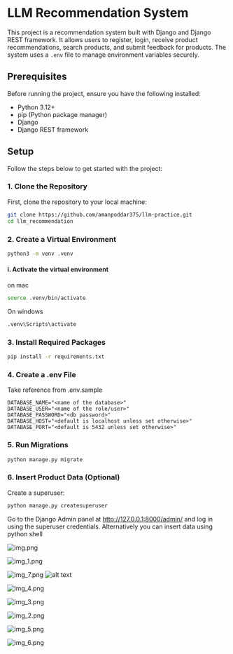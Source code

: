 # LLM Recommendation System

This project is a recommendation system built with Django and Django REST framework. It allows users to register, login, receive product recommendations, search products, and submit feedback for products. The system uses a `.env` file to manage environment variables securely.

## Prerequisites

Before running the project, ensure you have the following installed:

- Python 3.12+
- pip (Python package manager)
- Django
- Django REST framework

## Setup

Follow the steps below to get started with the project:

### 1. Clone the Repository

First, clone the repository to your local machine:

```bash
git clone https://github.com/amanpoddar375/llm-practice.git
cd llm_recommendation
```

### 2. Create a Virtual Environment

```bash
python3 -m venv .venv
```
#### i. Activate the virtual environment

on mac
```bash
source .venv/bin/activate
```
On windows
```bash
.venv\Scripts\activate
```
### 3. Install Required Packages
```bash
pip install -r requirements.txt

```
### 4. Create a .env File
 Take reference from .env.sample 

    DATABASE_NAME="<name of the database>"
    DATABASE_USER="<name of the role/user>"
    DATABASE_PASSWORD="<db password>"
    DATABASE_HOST="<default is localhost unless set otherwise>"
    DATABASE_PORT="<default is 5432 unless set otherwise>"

### 5. Run Migrations
```bash
python manage.py migrate
```
### 6. Insert Product Data (Optional)

Create a superuser:
```bash
python manage.py createsuperuser
```


Go to the Django Admin panel at http://127.0.0.1:8000/admin/ and log in using the superuser credentials.
Alternatively you can insert data using python shell

![img.png](static/img.png)

![img_1.png](static/img_1.png)

![img_7.png](static/img_7.png)
![alt text](image.png)

![img_4.png](static/img_4.png)

![img_3.png](static/img_3.png)

![img_2.png](static/img_2.png)

![img_5.png](static/img_5.png)










![img_6.png](static/img_6.png)